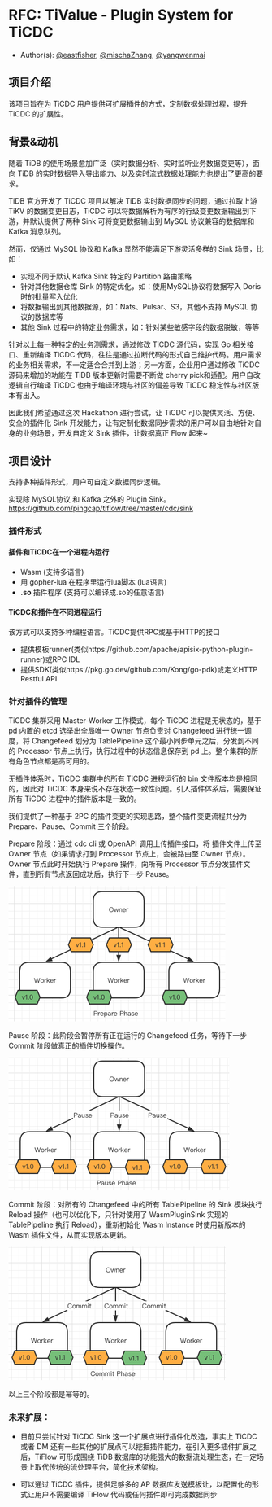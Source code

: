 # RFC: TiValue - Plugin System for TiCDC

- Author(s): [@eastfisher](https://github.com/eastfisher), [@mischaZhang](https://github.com/mischaZhang), [@yangwenmai](https://github.com/yangwenmai)

## 项目介绍

该项目旨在为 TiCDC 用户提供可扩展插件的方式，定制数据处理过程，提升 TiCDC 的扩展性。

## 背景&动机

随着 TiDB 的使用场景愈加广泛（实时数据分析、实时监听业务数据变更等），面向 TiDB 的实时数据导入导出能力、以及实时流式数据处理能力也提出了更高的要求。

TiDB 官方开发了 TiCDC 项目以解决 TiDB 实时数据同步的问题，通过拉取上游 TiKV 的数据变更日志，TiCDC 可以将数据解析为有序的行级变更数据输出到下游，并默认提供了两种 Sink 可将变更数据输出到 MySQL 协议兼容的数据库和 Kafka 消息队列。

然而，仅通过 MySQL 协议和 Kafka 显然不能满足下游灵活多样的 Sink 场景，比如：

- 实现不同于默认 Kafka Sink 特定的 Partition 路由策略
- 针对其他数据仓库 Sink 的特定优化，如：使用MySQL协议将数据写入 Doris 时的批量写入优化
- 将数据输出到其他数据源，如：Nats、Pulsar、S3，其他不支持 MySQL 协议的数据库等
- 其他 Sink 过程中的特定业务需求，如：针对某些敏感字段的数据脱敏，等等

针对以上每一种特定的业务测需求，通过修改 TiCDC 源代码，实现 Go 相关接口、重新编译 TiCDC 代码，往往是通过拉断代码的形式自己维护代码。用户需求的业务相关需求，不一定适合合并到上游；另一方面，企业用户通过修改 TiCDC 源码来增加的功能在 TiDB 版本更新时需要不断做 cherry pick和适配。用户自改逻辑自行编译 TiCDC 也由于编译环境与社区的偏差导致 TiCDC 稳定性与社区版本有出入。

因此我们希望通过这次 Hackathon 进行尝试，让 TiCDC 可以提供灵活、方便、安全的插件化 Sink 开发能力，让有定制化数据同步需求的用户可以自由地针对自身的业务场景，开发自定义 Sink 插件，让数据真正 Flow 起来~

## 项目设计

支持多种插件形式，用户可自定义数据同步逻辑。

实现除 MySQL协议 和 Kafka 之外的 Plugin Sink。https://github.com/pingcap/tiflow/tree/master/cdc/sink

### 插件形式

#### 插件和TiCDC在一个进程内运行

- Wasm (支持多语言)
- 用 gopher-lua 在程序里运行lua脚本 (lua语言)
- **.so** 插件程序 (支持可以编译成.so的任意语言)

#### TiCDC和插件在不同进程运行

该方式可以支持多种编程语言。TiCDC提供RPC或基于HTTP的接口

- 提供模板runner(类似https://github.com/apache/apisix-python-plugin-runner)或RPC IDL
- 提供SDK(类似https://pkg.go.dev/github.com/Kong/go-pdk)或定义HTTP Restful API

### 针对插件的管理

TiCDC 集群采用 Master-Worker 工作模式，每个 TiCDC 进程是无状态的，基于 pd 内置的 etcd 选举出全局唯一 Owner 节点负责对 Changefeed 进行统一调度，将 Changefeed 划分为 TablePipeline 这个最小同步单元之后，分发到不同的 Processor 节点上执行，执行过程中的状态信息保存到 pd 上。整个集群的所有角色节点都是高可用的。

无插件体系时，TiCDC 集群中的所有 TiCDC 进程运行的 bin 文件版本均是相同的，因此对 TiCDC 本身来说不存在状态一致性问题。引入插件体系后，需要保证所有 TiCDC 进程中的插件版本是一致的。

我们提供了一种基于 2PC 的插件变更的实现思路，整个插件变更流程共分为 Prepare、Pause、Commit 三个阶段。

Prepare 阶段：通过 cdc cli 或 OpenAPI 调用上传插件接口，将 插件文件上传至 Owner 节点（如果请求打到 Processor 节点上，会被路由至 Owner 节点）。Owner 节点此时开始执行 Prepare 操作，向所有 Processor 节点分发插件文件，直到所有节点返回成功后，执行下一步 Pause。

![plugin_prepare](https://github.com/eastfisher/tivalve/raw/main/docs/assets/plugin_prepare.png)

Pause 阶段：此阶段会暂停所有正在运行的 Changefeed 任务，等待下一步 Commit 阶段做真正的插件切换操作。

![plugin_pause](https://github.com/eastfisher/tivalve/blob/main/docs/assets/plugin_pause.png)

Commit 阶段：对所有的 Changefeed 中的所有 TablePipeline 的 Sink 模块执行 Reload 操作（也可以优化下，只针对使用了 WasmPluginSink 实现的 TablePipeline 执行 Reload），重新初始化 Wasm Instance 时使用新版本的 Wasm 插件文件，从而实现版本更新。

![plugin_commit](https://github.com/eastfisher/tivalve/blob/main/docs/assets/plugin_commit.png)

以上三个阶段都是幂等的。

### 未来扩展：

- 目前只尝试针对 TiCDC Sink 这一个扩展点进行插件化改造，事实上 TiCDC 或者 DM 还有一些其他的扩展点可以挖掘插件能力，在引入更多插件扩展之后，TiFlow 可形成围绕 TiDB 数据库的功能强大的数据流处理生态，在一定场景上取代传统的流处理平台，简化技术架构。

- 可以通过 TiCDC 插件，提供足够多的 AP 数据库发送模板让，以配置化的形式让用户不需要编译 TiFlow 代码或任何插件即可完成数据同步
